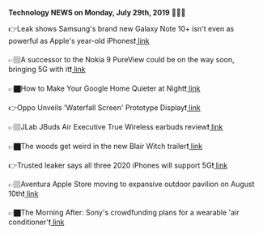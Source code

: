 <b>Technology NEWS on Monday, July 29th, 2019</b> 📡📡📡 

👉Leak shows Samsung's brand new Galaxy Note 10+ isn't even as powerful as Apple's year-old iPhones❗️<a href='https://www.google.com/url?rct=j&sa=t&url=https://bgr.com/2019/07/29/galaxy-note-10-plus-release-date-soon-vs-iphone-xs-max/&ct=ga&cd=CAIyGmVjZmViYzNiZjFkNzQyNDM6Y29tOmVuOlVT&usg=AFQjCNFZhELVjuUQbPcZiLq8Rp0ImJhAPA'> link</a>

👉🏽A successor to the Nokia 9 PureView could be on the way soon, bringing 5G with it❗️<a href='https://www.google.com/url?rct=j&sa=t&url=https://www.techradar.com/news/a-successor-to-the-nokia-9-pureview-could-be-on-the-way-soon-bringing-5g-with-it&ct=ga&cd=CAIyGmVjZmViYzNiZjFkNzQyNDM6Y29tOmVuOlVT&usg=AFQjCNF0UdbxfEhrp7Injum5L5nZhxBUpg'> link</a>

👉🏿How to Make Your Google Home Quieter at Night❗️<a href='https://www.google.com/url?rct=j&sa=t&url=https://www.howtogeek.com/434772/how-to-make-your-google-home-quieter-at-night/&ct=ga&cd=CAIyGmVjZmViYzNiZjFkNzQyNDM6Y29tOmVuOlVT&usg=AFQjCNFAQRE6ppo_wwTe2rwSzhM1QA8Nrw'> link</a>

👉Oppo Unveils 'Waterfall Screen' Prototype Display❗️<a href='https://www.google.com/url?rct=j&sa=t&url=https://www.pcmag.com/news/369800/oppo-unveils-waterfall-screen-prototype-display&ct=ga&cd=CAIyGmVjZmViYzNiZjFkNzQyNDM6Y29tOmVuOlVT&usg=AFQjCNGqThlfOt62NhGGKNGLZXf55Abeew'> link</a>

👉🏽JLab JBuds Air Executive True Wireless earbuds review❗️<a href='https://www.google.com/url?rct=j&sa=t&url=https://www.techradar.com/sg/reviews/jlab-jbuds-air-executive-true-wireless-earbuds&ct=ga&cd=CAIyGmVjZmViYzNiZjFkNzQyNDM6Y29tOmVuOlVT&usg=AFQjCNGNPxVyVZsnZ0_yz-OVkYaNJMN_AA'> link</a>

👉🏿The woods get weird in the new Blair Witch trailer❗️<a href='https://www.google.com/url?rct=j&sa=t&url=https://www.pcgamer.com/au/blair-witch-gameplay-trailer/&ct=ga&cd=CAIyGmVjZmViYzNiZjFkNzQyNDM6Y29tOmVuOlVT&usg=AFQjCNHAiJe2Ya4IF0vp2PBlpC5JXvIfcA'> link</a>

👉Trusted leaker says all three 2020 iPhones will support 5G❗️<a href='https://www.google.com/url?rct=j&sa=t&url=https://bgr.com/2019/07/29/iphone-12-specs-vs-iphone-11-all-2020-iphones-will-support-5g/&ct=ga&cd=CAIyGmVjZmViYzNiZjFkNzQyNDM6Y29tOmVuOlVT&usg=AFQjCNEAGwWahxfdBW0vq8HxmQmctmw_VA'> link</a>

👉🏽Aventura Apple Store moving to expansive outdoor pavilion on August 10th❗️<a href='https://www.google.com/url?rct=j&sa=t&url=https://9to5mac.com/2019/07/29/new-apple-store-aventura-opening-date/&ct=ga&cd=CAIyGmVjZmViYzNiZjFkNzQyNDM6Y29tOmVuOlVT&usg=AFQjCNHczO_W0GnhI6qJvOSqaKdesF8D6w'> link</a>

👉🏿The Morning After: Sony's crowdfunding plans for a wearable 'air conditioner'❗️<a href='https://www.google.com/url?rct=j&sa=t&url=https://www.engadget.com/2019/07/29/the-morning-after-sony-wearable-air-con/&ct=ga&cd=CAIyGmVjZmViYzNiZjFkNzQyNDM6Y29tOmVuOlVT&usg=AFQjCNGndNPV1HQvHkhqvmQLxhMRB2XvOQ'> link</a>

